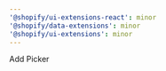 ```yaml
---
'@shopify/ui-extensions-react': minor
'@shopify/data-extensions': minor
'@shopify/ui-extensions': minor
---
```


Add Picker
